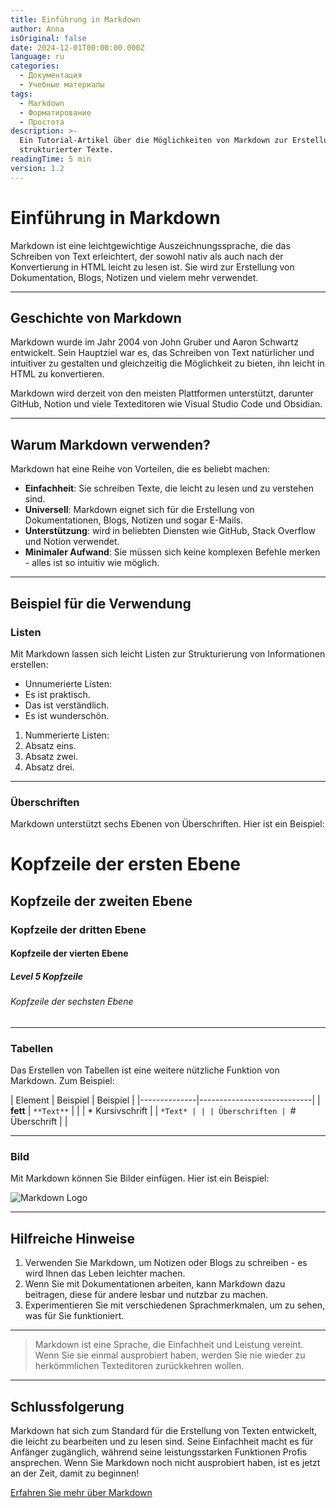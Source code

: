 ```yaml
---
title: Einführung in Markdown
author: Anna
isOriginal: false
date: 2024-12-01T00:00:00.000Z
language: ru
categories:
  - Документация
  - Учебные материалы
tags:
  - Markdown
  - Форматирование
  - Простота
description: >-
  Ein Tutorial-Artikel über die Möglichkeiten von Markdown zur Erstellung
  strukturierter Texte.
readingTime: 5 min
version: 1.2
---
```


# Einführung in Markdown

Markdown ist eine leichtgewichtige Auszeichnungssprache, die das Schreiben von Text erleichtert, der sowohl nativ als auch nach der Konvertierung in HTML leicht zu lesen ist. Sie wird zur Erstellung von Dokumentation, Blogs, Notizen und vielem mehr verwendet.

---

## Geschichte von Markdown

Markdown wurde im Jahr 2004 von John Gruber und Aaron Schwartz entwickelt. Sein Hauptziel war es, das Schreiben von Text natürlicher und intuitiver zu gestalten und gleichzeitig die Möglichkeit zu bieten, ihn leicht in HTML zu konvertieren.

Markdown wird derzeit von den meisten Plattformen unterstützt, darunter GitHub, Notion und viele Texteditoren wie Visual Studio Code und Obsidian.

---

## Warum Markdown verwenden?

Markdown hat eine Reihe von Vorteilen, die es beliebt machen:

- **Einfachheit**: Sie schreiben Texte, die leicht zu lesen und zu verstehen sind.
- **Universell**: Markdown eignet sich für die Erstellung von Dokumentationen, Blogs, Notizen und sogar E-Mails.
- **Unterstützung**: wird in beliebten Diensten wie GitHub, Stack Overflow und Notion verwendet.
- **Minimaler Aufwand**: Sie müssen sich keine komplexen Befehle merken - alles ist so intuitiv wie möglich.

---

## Beispiel für die Verwendung

### Listen

Mit Markdown lassen sich leicht Listen zur Strukturierung von Informationen erstellen:

- Unnumerierte Listen:
- Es ist praktisch.
- Das ist verständlich.
- Es ist wunderschön.

1. Nummerierte Listen:
1. Absatz eins.
2. Absatz zwei.
3. Absatz drei.

---

### Überschriften

Markdown unterstützt sechs Ebenen von Überschriften. Hier ist ein Beispiel:

# Kopfzeile der ersten Ebene
## Kopfzeile der zweiten Ebene
### Kopfzeile der dritten Ebene
#### Kopfzeile der vierten Ebene
##### Level 5 Kopfzeile
###### Kopfzeile der sechsten Ebene

---

### Tabellen

Das Erstellen von Tabellen ist eine weitere nützliche Funktion von Markdown. Zum Beispiel:

| Element | Beispiel | Beispiel |
|--------------|----------------------------|
| **fett** | `**Text**` | |
| * Kursivschrift | | `*Text* | |
| Überschriften | `# Überschrift | |

---

### Bild

Mit Markdown können Sie Bilder einfügen. Hier ist ein Beispiel:

![Markdown Logo](https://upload.wikimedia.org/wikipedia/commons/4/48/Markdown-mark.svg)

---

## Hilfreiche Hinweise

1. Verwenden Sie Markdown, um Notizen oder Blogs zu schreiben - es wird Ihnen das Leben leichter machen.
2. Wenn Sie mit Dokumentationen arbeiten, kann Markdown dazu beitragen, diese für andere lesbar und nutzbar zu machen.
3. Experimentieren Sie mit verschiedenen Sprachmerkmalen, um zu sehen, was für Sie funktioniert.

---

> Markdown ist eine Sprache, die Einfachheit und Leistung vereint. Wenn Sie sie einmal ausprobiert haben, werden Sie nie wieder zu herkömmlichen Texteditoren zurückkehren wollen.

---

## Schlussfolgerung

Markdown hat sich zum Standard für die Erstellung von Texten entwickelt, die leicht zu bearbeiten und zu lesen sind. Seine Einfachheit macht es für Anfänger zugänglich, während seine leistungsstarken Funktionen Profis ansprechen. Wenn Sie Markdown noch nicht ausprobiert haben, ist es jetzt an der Zeit, damit zu beginnen!

[Erfahren Sie mehr über Markdown](https://ru.wikipedia.org/wiki/Markdown)
